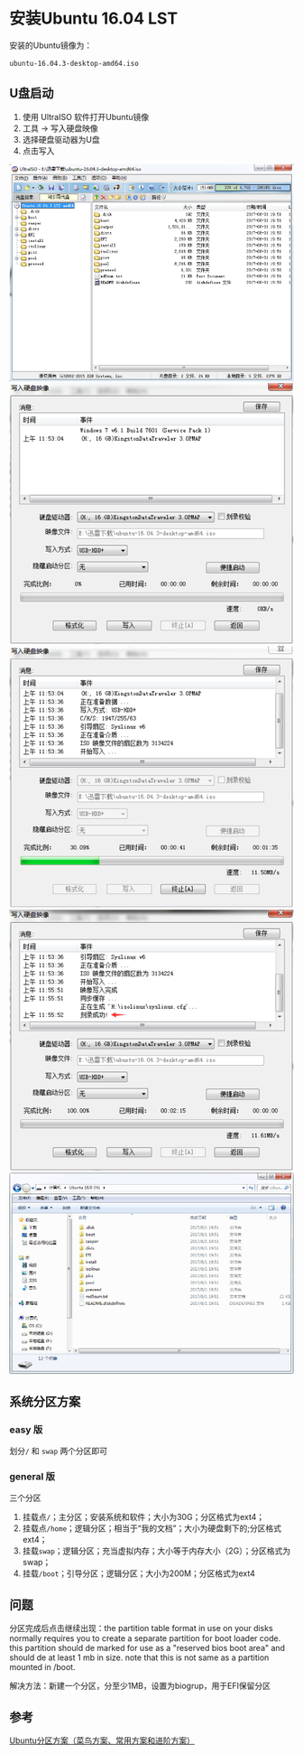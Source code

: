 # 安装Ubuntu 16.04 LST

安装的Ubuntu镜像为：

``` text
ubuntu-16.04.3-desktop-amd64.iso
```

## U盘启动

1. 使用 UltraISO 软件打开Ubuntu镜像
1. 工具 -> 写入硬盘映像
1. 选择硬盘驱动器为U盘
1. 点击写入

![图1](/_Resource/ubuntu_install_01.png)
![图2](/_Resource/ubuntu_install_02.png)
![图3](/_Resource/ubuntu_install_03.png)
![图4](/_Resource/ubuntu_install_04.png)
![图5](/_Resource/ubuntu_install_05.png)

## 系统分区方案

### easy 版

划分`/` 和 `swap` 两个分区即可

### general 版

三个分区

1. 挂载点`/`；主分区；安装系统和软件；大小为30G；分区格式为ext4；
1. 挂载点`/home`；逻辑分区；相当于“我的文档”；大小为硬盘剩下的;分区格式ext4；
1. 挂载`swap`；逻辑分区；充当虚拟内存；大小等于内存大小（2G）；分区格式为swap；
1. 挂载`/boot`；引导分区；逻辑分区；大小为200M；分区格式为ext4

## 问题

分区完成后点击继续出现：the partition table format in use on your disks normally requires you to create a separate partition for boot loader code. this partition should de marked for use as a "reserved bios boot area" and should de at least 1 mb in size. note that this is not same as a partition mounted in /boot.

解决方法：新建一个分区，分至少1MB，设置为biogrup，用于EFI保留分区

## 参考

[Ubuntu分区方案（菜鸟方案、常用方案和进阶方案）](http://blog.csdn.net/alvern_zhang/article/details/48392895)
